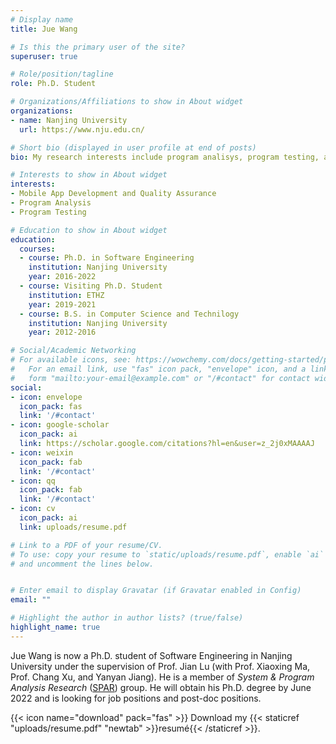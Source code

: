```yaml
---
# Display name
title: Jue Wang

# Is this the primary user of the site?
superuser: true

# Role/position/tagline
role: Ph.D. Student

# Organizations/Affiliations to show in About widget
organizations:
- name: Nanjing University
  url: https://www.nju.edu.cn/

# Short bio (displayed in user profile at end of posts)
bio: My research interests include program analisys, program testing, and Android app quality assurance.

# Interests to show in About widget
interests:
- Mobile App Development and Quality Assurance
- Program Analysis
- Program Testing

# Education to show in About widget
education:
  courses:
  - course: Ph.D. in Software Engineering
    institution: Nanjing University
    year: 2016-2022
  - course: Visiting Ph.D. Student
    institution: ETHZ
    year: 2019-2021
  - course: B.S. in Computer Science and Technilogy
    institution: Nanjing University
    year: 2012-2016

# Social/Academic Networking
# For available icons, see: https://wowchemy.com/docs/getting-started/page-builder/#icons
#   For an email link, use "fas" icon pack, "envelope" icon, and a link in the
#   form "mailto:your-email@example.com" or "/#contact" for contact widget.
social:
- icon: envelope
  icon_pack: fas
  link: '/#contact'
- icon: google-scholar
  icon_pack: ai
  link: https://scholar.google.com/citations?hl=en&user=z_2j0xMAAAAJ
- icon: weixin
  icon_pack: fab
  link: '/#contact'
- icon: qq
  icon_pack: fab
  link: '/#contact'
- icon: cv
  icon_pack: ai
  link: uploads/resume.pdf

# Link to a PDF of your resume/CV.
# To use: copy your resume to `static/uploads/resume.pdf`, enable `ai` icons in `params.toml`, 
# and uncomment the lines below.


# Enter email to display Gravatar (if Gravatar enabled in Config)
email: ""

# Highlight the author in author lists? (true/false)
highlight_name: true
---
```


Jue Wang is now a Ph.D. student of Software Engineering in Nanjing University under the supervision of Prof. Jian Lu (with Prof. Xiaoxing Ma, Prof. Chang Xu, and Yanyan Jiang). He is a member of *System & Program Analysis Research* ([SPAR](https://cs.nju.edu.cn/ics/spar/index.html)) group. He will obtain his Ph.D. degree by June 2022 and is looking for job positions and post-doc positions.

{{< icon name="download" pack="fas" >}} Download my {{< staticref "uploads/resume.pdf" "newtab" >}}resumé{{< /staticref >}}.
